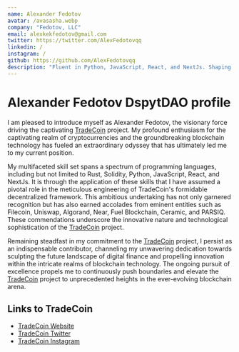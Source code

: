 ```yaml
---
name: Alexander Fedotov
avatar: /avasasha.webp
company: "Fedotov, LLC"
email: alexkekfedotov@gmail.com
twitter: https://twitter.com/AlexFedotovqq
linkedin: /
instagram: /
github: https://github.com/AlexFedotovqq
description: "Fluent in Python, JavaScript, React, and NextJs. Shaping digital finance's future and fostering blockchain innovation with TradeCoin."
---
```


<h1 className="mt-2 text-3xl font-bold tracking-tight text-center text-gray-900 sm:text-4xl">
   Alexander Fedotov DspytDAO profile
</h1>

<div className="mt-6 max-w-xl text-base leading-7 dark:text-gray-100 text-gray-700 lg:max-w-none">

I am pleased to introduce myself as Alexander Fedotov, the visionary force driving the captivating [TradeCoin](https://trade-coin-xi.vercel.app/) project. My profound enthusiasm for the captivating realm of cryptocurrencies and the groundbreaking blockchain technology has fueled an extraordinary odyssey that has ultimately led me to my current position.

My multifaceted skill set spans a spectrum of programming languages, including but not limited to Rust, Solidity, Python, JavaScript, React, and NextJs. It is through the application of these skills that I have assumed a pivotal role in the meticulous engineering of TradeCoin's formidable decentralized framework. This ambitious undertaking has not only garnered recognition but has also earned accolades from eminent entities such as Filecoin, Uniswap, Algorand, Near, Fuel Blockchain, Ceramic, and PARSIQ. These commendations underscore the innovative nature and technological sophistication of the [TradeCoin](https://trade-coin-xi.vercel.app/) project.

Remaining steadfast in my commitment to the [TradeCoin](https://trade-coin-xi.vercel.app/) project, I persist as an indispensable contributor, channeling my unwavering dedication towards sculpting the future landscape of digital finance and propelling innovation within the intricate realms of blockchain technology. The ongoing pursuit of excellence propels me to continuously push boundaries and elevate the [TradeCoin](https://trade-coin-xi.vercel.app/) project to unprecedented heights in the ever-evolving blockchain arena.

</div>
<h2 className="mt-2 text-3xl font-bold tracking-tight text-center text-gray-900 sm:text-4xl">
Links to TradeCoin
</h2>
<div className="mt-6 max-w-xl text-base leading-7 text-gray-700 lg:max-w-none">

- [TradeCoin Website](https://trade-coin-xi.vercel.app/)
- [TradeCoin Twitter](https://twitter.com/_TradeCoin_)
- [TradeCoin Instagram](https://www.instagram.com/_tradecoin_/)

</div>
